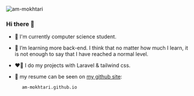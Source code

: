 ![am-mokhtari](https://banners.beyondco.de/Amirmohammad%20Mokhtari.jpeg?theme=dark&packageManager=&packageName=am-mokhtari.github.io&pattern=yyy&style=style_1&description=Back-End+%28Laravel%29&md=1&showWatermark=0&fontSize=75px&images=user-circle&widths=350&heights=350)

### Hi there 👋

- 🔭 I'm currently computer science student.
  
- 🌱 I’m learning more back-end. I think that no matter how much I learn, it is not enough to say that I have reached a normal level.
  
- ❤️‍🔥 I do my projects with Laravel & tailwind css.
  
- 🧾 my resume can be seen on [my github site](https://am-mokhtari.github.io):
```
      am-mokhtari.github.io
```
  
<!--
**am-mokhtari/am-mokhtari** is a ✨ _special_ ✨ repository because its `README.md` (this file) appears on your GitHub profile.

Here are some ideas to get you started:

- 🔭 I’m currently working on ...
- 🌱 I’m currently learning ...
- 👯 I’m looking to collaborate on ...
- 🤔 I’m looking for help with ...
- 💬 Ask me about ...
- 📫 How to reach me: ...
- 😄 Pronouns: ...
- ⚡ Fun fact: ...
-->
